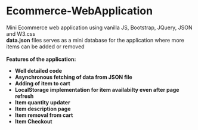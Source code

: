 # Ecommerce-WebApplication
Mini Ecommerce web application using vanilla JS, Bootstrap, JQuery, JSON and W3.css
<br>
<b>data.json</b> files serves as a mini database for the application where more items can be added or removed
<br><br>
<b>Features of the application:
<ul>
  <li>Well detailed code</li>
  <li>Asynchronous fetching of data from JSON file</li>
  <li>Adding of item to cart</li>
  <li>LocalStorage implementation for item availabilty even after page refresh</li>
  <li>Item quantity updater</li>
  <li>Item description page</li>
  <li>Item removal from cart</li>
  <li>Item Checkout</li>
</ul>
